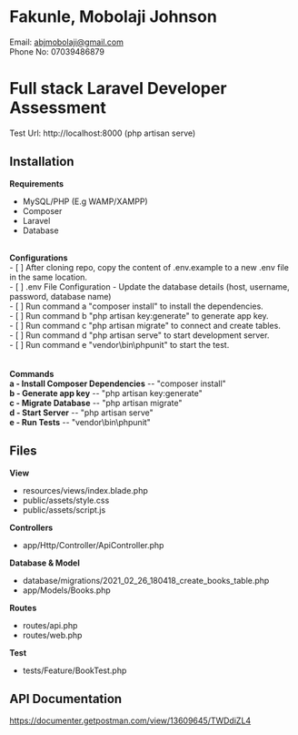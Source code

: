 # Fakunle, Mobolaji Johnson
Email: abjmobolaji@gmail.com <br/>
Phone No: 07039486879

# Full stack Laravel Developer Assessment
Test Url: http://localhost:8000 (php artisan serve)

## Installation

<b>Requirements</b> <br/>
* MySQL/PHP (E.g WAMP/XAMPP)
* Composer
* Laravel
* Database
<br/>
<b>Configurations</b> <br/>
- [ ] After cloning repo, copy the content of .env.example to a new .env file in the same location. <br/>
- [ ] .env File Configuration - Update the database details (host, username, password, database name)<br/>
- [ ] Run command a "composer install" to install the dependencies.<br/>
- [ ] Run command b "php artisan key:generate" to generate app key.<br/>
- [ ] Run command c "php artisan migrate" to connect and create tables.<br/>
- [ ] Run command d "php artisan serve" to start development server.<br/>
- [ ] Run command e "vendor\bin\phpunit" to start the test. <br/>
<br/><br/>
<b>Commands</b> <br/>
<b>a - Install Composer Dependencies</b> -- "composer install"<br/>
<b>b - Generate app key</b> -- "php artisan key:generate"<br/>
<b>c - Migrate Database</b> -- "php artisan migrate" <br/>
<b>d - Start Server</b> -- "php artisan serve" <br/>
<b>e - Run Tests</b> -- "vendor\bin\phpunit" <br/>

## Files
<b>View</b> <br/>
* resources/views/index.blade.php
* public/assets/style.css
* public/assets/script.js

<b>Controllers</b> <br/>
* app/Http/Controller/ApiController.php

<b>Database & Model</b> <br/>
* database/migrations/2021_02_26_180418_create_books_table.php
* app/Models/Books.php

<b>Routes</b> <br/>
* routes/api.php
* routes/web.php

<b>Test</b> <br/>
* tests/Feature/BookTest.php

## API Documentation
https://documenter.getpostman.com/view/13609645/TWDdiZL4




